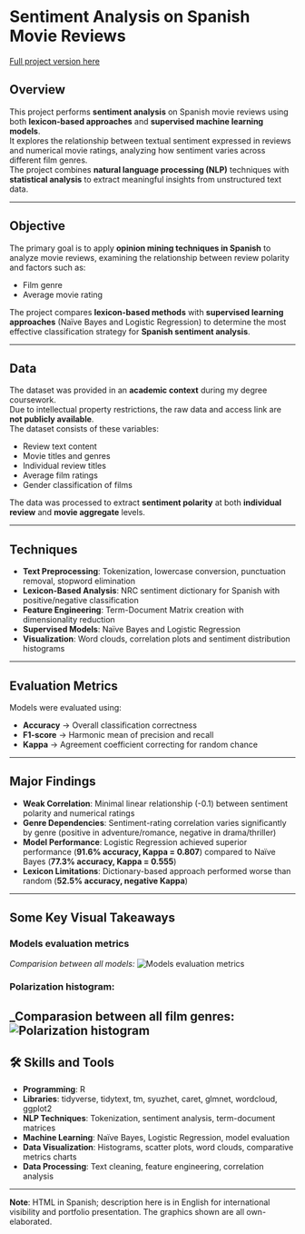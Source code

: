 # Sentiment Analysis on Spanish Movie Reviews

[Full project version here](https://ygs1629.github.io/Sentiment-Analysis-Spanish-lexicon-/)

## Overview
This project performs **sentiment analysis** on Spanish movie reviews using both **lexicon-based approaches** and **supervised machine learning models**.  
It explores the relationship between textual sentiment expressed in reviews and numerical movie ratings, analyzing how sentiment varies across different film genres.  
The project combines **natural language processing (NLP)** techniques with **statistical analysis** to extract meaningful insights from unstructured text data.

---

## Objective
The primary goal is to apply **opinion mining techniques in Spanish** to analyze movie reviews, examining the relationship between review polarity and factors such as:
- Film genre  
- Average movie rating  

The project compares **lexicon-based methods** with **supervised learning approaches** (Naïve Bayes and Logistic Regression) to determine the most effective classification strategy for **Spanish sentiment analysis**.

---

## Data 
The dataset was provided in an **academic context** during my degree coursework.  
Due to intellectual property restrictions, the raw data and access link are **not publicly available**.  
The dataset consists of these variables:
- Review text content  
- Movie titles and genres  
- Individual review titles  
- Average film ratings  
- Gender classification of films  

The data was processed to extract **sentiment polarity** at both **individual review** and **movie aggregate** levels.

---

## Techniques

- **Text Preprocessing**: Tokenization, lowercase conversion, punctuation removal, stopword elimination  
- **Lexicon-Based Analysis**: NRC sentiment dictionary for Spanish with positive/negative classification  
- **Feature Engineering**: Term-Document Matrix creation with dimensionality reduction  
- **Supervised Models**: Naïve Bayes and Logistic Regression   
- **Visualization**: Word clouds, correlation plots and sentiment distribution histograms  

---

## Evaluation Metrics
Models were evaluated using:
- **Accuracy** → Overall classification correctness  
- **F1-score** → Harmonic mean of precision and recall  
- **Kappa** → Agreement coefficient correcting for random chance  

---

## Major Findings
- **Weak Correlation**: Minimal linear relationship (-0.1) between sentiment polarity and numerical ratings  
- **Genre Dependencies**: Sentiment-rating correlation varies significantly by genre (positive in adventure/romance, negative in drama/thriller)  
- **Model Performance**: Logistic Regression achieved superior performance (**91.6% accuracy, Kappa = 0.807**) compared to Naïve Bayes (**77.3% accuracy, Kappa = 0.555**)  
- **Lexicon Limitations**: Dictionary-based approach performed worse than random (**52.5% accuracy, negative Kappa**)  

---

## Some Key Visual Takeaways 
### Models evaluation metrics
_Comparision between all models:_
![Models evaluation metrics]()

### Polarization histogram:
_Comparasion between all film genres:
![Polarization histogram]()
---

## 🛠️ Skills and Tools
- **Programming**: R  
- **Libraries**: tidyverse, tidytext, tm, syuzhet, caret, glmnet, wordcloud, ggplot2  
- **NLP Techniques**: Tokenization, sentiment analysis, term-document matrices  
- **Machine Learning**: Naïve Bayes, Logistic Regression, model evaluation  
- **Data Visualization**: Histograms, scatter plots, word clouds, comparative metrics charts  
- **Data Processing**: Text cleaning, feature engineering, correlation analysis  

---
**Note**: HTML in Spanish; description here is in English for international visibility and portfolio presentation. The graphics shown are all own-elaborated.
